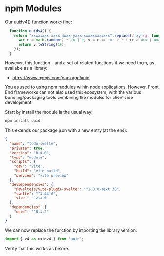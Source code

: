 # npm Modules

Our uuidv4() function works fine:

~~~javascript
  function uuidv4() {
    return "xxxxxxxx-xxxx-4xxx-yxxx-xxxxxxxxxxxx".replace(/[xy]/g, function (c) {
      var r = Math.random() * 16 | 0, v = c == "x" ? r : (r & 0x3 | 0x8);
      return v.toString(16);
    });
  }
~~~

However, this function - and a set of related functions if we need them, as available as a library:

- <https://www.npmjs.com/package/uuid>

You as used to using npm modules within node applications. However, Front End frameworks can not also used this ecosystem, with the various bundling/packaging tools combining the modules for client side development.

Start by install the module in the usual way:

~~~bash
npm install uuid
~~~

This extends our package.json with a new entry (at the end):

~~~json
{
  "name": "todo-svelte",
  "private": true,
  "version": "0.0.0",
  "type": "module",
  "scripts": {
    "dev": "vite",
    "build": "vite build",
    "preview": "vite preview"
  },
  "devDependencies": {
    "@sveltejs/vite-plugin-svelte": "^1.0.0-next.30",
    "svelte": "^3.44.0",
    "vite": "^2.8.0"
  },
  "dependencies": {
    "uuid": "^8.3.2"
  }
}
~~~

We can now replace the function by importing the library version:

```javascript
import { v4 as uuidv4 } from 'uuid';
```

Verify that this works as before.